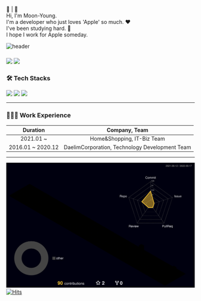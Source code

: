 ⏾ |  <br>
Hi, I'm Moon-Young. <br>
I'm a developer who just loves 'Apple' so much. ❤︎ <br>
I've been studying hard. 👋 <br>
I hope I work for Apple someday.

![header](https://capsule-render.vercel.app/api?type=waving&color=gradient&width=100&height=300&section=header&text=MOON🌙YOUNG%20&fontSize=80)

### <a href="https://moon-young.notion.site/iOS-9961134638164c9faac2782496371556" target="_blank" rel="noopener"><img src="https://img.shields.io/badge/-Resume-black?logo=notion&logoColor=white?style=flat"/></a> <a href="https://www.linkedin.com/in/moonyoung-kim-75761824b" target="_blank" rel="noopener"><img src="https://img.shields.io/badge/LinkedIn-0077B5?logo=LinkedIn&logoColor=white?style=flat" /></a>

### 🛠 Tech Stacks
<img src="https://img.shields.io/badge/Swift-F05138?style=flat-square&logo=Swift&logoColor=white"/> <img src="https://img.shields.io/badge/iOS-black?style=flat-square&logo=Apple&logoColor=white"/> <img src="https://img.shields.io/badge/Xcode-147efb?style=flat-square&logo=Xcode&logoColor=white"/>

---
### 👨🏻‍💻 Work Experience

|Duration|Company, Team|
|:---:|:---:|
|2021.01 ~ |Home&Shopping, IT-Biz Team|
|2016.01 ~ 2020.12|DaelimCorporation, Technology Development Team|
---


![](./profile-3d-contrib/profile-night-rainbow.svg)
[![Hits](https://hits.seeyoufarm.com/api/count/incr/badge.svg?url=https%3A%2F%2Fgithub.com%2FMoon-Young&count_bg=%23B0C99E&title_bg=%23967E7E&icon=&icon_color=%23E7E7E7&title=hits&edge_flat=false)](https://hits.seeyoufarm.com)
